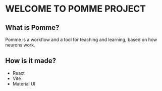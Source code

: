 # WELCOME TO POMME PROJECT
## What is Pomme?
Pomme is a workflow and a tool for teaching and learning, based on how neurons work.
## How is it made?
* React
* Vite
* Material UI
